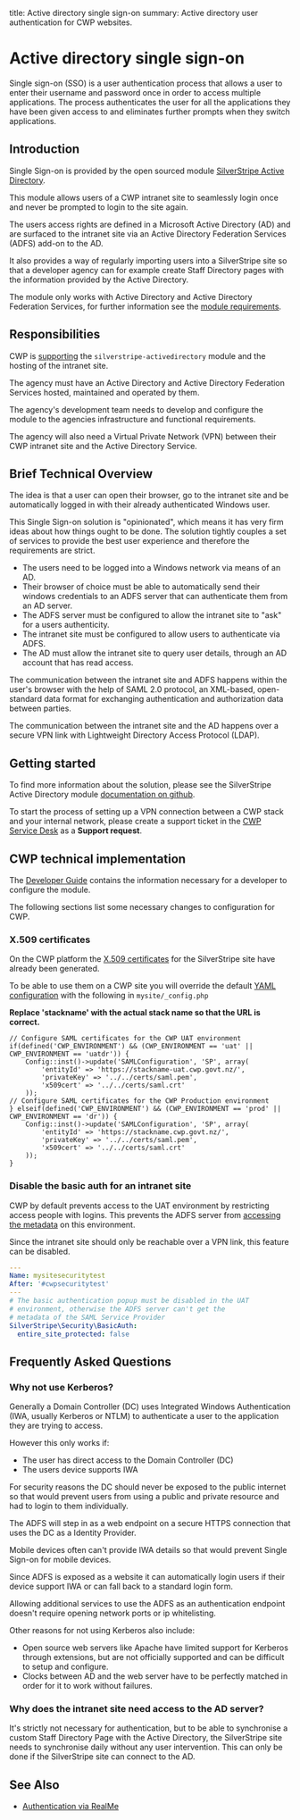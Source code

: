 title: Active directory single sign-on
summary: Active directory user authentication for CWP websites.

# Active directory single sign-on

Single sign-on (SSO) is a user authentication process that allows a
user to enter their username and password once in order to access
multiple applications. The process authenticates the user for all
the applications they have been given access to and eliminates
further prompts when they switch applications.

## Introduction

Single Sign-on is provided by the open sourced
module [SilverStripe Active Directory](https://github.com/silverstripe/silverstripe-activedirectory).

This module allows users of a CWP intranet site to seamlessly login once and never be prompted to login to the site again.

The users access rights are defined in a Microsoft Active Directory
(AD) and are surfaced to the intranet site via an Active Directory
Federation Services (ADFS) add-on to the AD.

It also provides a way of regularly importing users into a
SilverStripe site so that a developer agency can for example create
Staff Directory pages with the information provided by the Active
Directory.

The module only works with Active Directory and Active Directory
Federation Services, for further information see the [module requirements](https://github.com/silverstripe/silverstripe-activedirectory#requirements).

## Responsibilities

CWP is [supporting](https://www.cwp.govt.nz/about/technical-and-architecture-information/#SupportedModules)
the `silverstripe-activedirectory` module and the hosting of the
intranet site.

The agency must have an Active Directory and Active Directory
Federation Services hosted, maintained and operated by
them.

The agency's development team needs to develop and configure the
module to the agencies infrastructure and functional requirements.

The agency will also need a Virtual Private Network (VPN) between
their CWP intranet site and the Active Directory Service.

## Brief Technical Overview

The idea is that a user can open their browser, go to the
intranet site and be automatically logged in with their already
authenticated Windows user.

This Single Sign-on solution is "opinionated", which means it has
very firm ideas about how things ought to be done. The solution
tightly couples a set of services to provide the best user
experience and therefore the requirements are strict.

- The users need to be logged into a Windows network via means of an AD.
- Their browser of choice must be able to automatically send their
  windows credentials to an ADFS server that can authenticate them
  from an AD server.
- The ADFS server must be configured to allow the intranet site to
  "ask" for a users authenticity.
- The intranet site must be configured to allow users to
  authenticate via ADFS.
- The AD must allow the intranet site to query user details,
  through an AD account that has read access.

The communication between the intranet site and ADFS happens
within the user's browser with the help of SAML 2.0 protocol, an XML-based,
open-standard data format for exchanging authentication and
authorization data between parties.

The communication between the intranet site and the AD happens over
a secure VPN link with Lightweight Directory Access Protocol
(LDAP).

## Getting started

To find more information about the solution, please see the
SilverStripe Active Directory module [documentation on github](https://github.com/silverstripe/silverstripe-activedirectory/blob/master/README.md#overview).

To start the process of setting up a VPN connection between a CWP
stack and your internal network, please create a support ticket
in the [CWP Service Desk](https://www.cwp.govt.nz/service-desk/new-request/) as a **Support request**.

## CWP technical implementation

The [Developer Guide](https://github.com/silverstripe/silverstripe-activedirectory/blob/master/docs/en/developer.md) contains the information necessary for a developer to configure the module.

The following sections list some necessary changes to configuration for CWP.

### X.509 certificates

On the CWP platform the [X.509 certificates](https://github.com/silverstripe/silverstripe-activedirectory/blob/master/docs/en/developer.md#make-x509-certificates-available) 
for the SilverStripe site have already been generated.

To be able to use them on a CWP site you will override the default
[YAML configuration](https://github.com/silverstripe/silverstripe-activedirectory/blob/master/docs/en/developer.md#yaml-configuration)
with the following in `mysite/_config.php`

**Replace 'stackname' with the actual stack name so that the URL is correct.**

	// Configure SAML certificates for the CWP UAT environment
	if(defined('CWP_ENVIRONMENT') && (CWP_ENVIRONMENT == 'uat' || CWP_ENVIRONMENT == 'uatdr')) {
	    Config::inst()->update('SAMLConfiguration', 'SP', array(
	        'entityId' => 'https://stackname-uat.cwp.govt.nz/',
	        'privateKey' => '../../certs/saml.pem',
	        'x509cert' => '../../certs/saml.crt'
	    ));
	// Configure SAML certificates for the CWP Production environment
	} elseif(defined('CWP_ENVIRONMENT') && (CWP_ENVIRONMENT == 'prod' || CWP_ENVIRONMENT == 'dr')) {
	    Config::inst()->update('SAMLConfiguration', 'SP', array(
	        'entityId' => 'https://stackname.cwp.govt.nz/',
	        'privateKey' => '../../certs/saml.pem',
	        'x509cert' => '../../certs/saml.crt'
	    ));
	}
	
### Disable the basic auth for an intranet site

CWP by default prevents access to the UAT environment by
restricting access people with logins. This prevents the ADFS
server from [accessing the metadata](https://github.com/silverstripe/silverstripe-activedirectory/blob/master/docs/en/adfs.md#select-data-source) on this environment.

Since the intranet site should only be reachable over a VPN link,
this feature can be disabled.

```yaml
---
Name: mysitesecuritytest
After: '#cwpsecuritytest'
---
# The basic authentication popup must be disabled in the UAT
# environment, otherwise the ADFS server can't get the
# metadata of the SAML Service Provider
SilverStripe\Security\BasicAuth:
  entire_site_protected: false
```

## Frequently Asked Questions

### Why not use Kerberos?

Generally a Domain Controller (DC) uses Integrated Windows
Authentication (IWA, usually Kerberos or NTLM) to authenticate a
user to the application they are trying to access.

However this only works if:

 - The user has direct access to the Domain Controller (DC)
 - The users device supports IWA

For security reasons the DC should never be exposed to the public
internet so that would prevent users from using a public and
private resource and had to login to them individually.

The ADFS will step in as a web endpoint on a secure HTTPS
connection that uses the DC as a Identity Provider.

Mobile devices often can't provide IWA details so that would
prevent Single Sign-on for mobile devices.

Since ADFS is exposed as a website it can automatically login users
if their device support IWA or can fall back to a standard login
form.

Allowing additional services to use the ADFS as an authentication
endpoint doesn't require opening network ports or ip whitelisting.

Other reasons for not using Kerberos also include:

 - Open source web servers like Apache have limited support for Kerberos
   through extensions, but are not officially supported and can
   be difficult to setup and configure.
 - Clocks between AD and the web server have to be perfectly matched
   in order for it to work without failures.

### Why does the intranet site need access to the AD server?

It's strictly not necessary for authentication, but to be able to
synchronise a custom Staff Directory Page with the Active
Directory, the SilverStripe site needs to synchronise daily without
any user intervention. This can only be done if the SilverStripe
site can connect to the AD.

## See Also

 * [Authentication via RealMe](realme_authentication.md)
